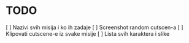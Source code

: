 # TODO
[ ] Nazivi svih misija i ko ih zadaje
[ ] Screenshot random cutscen-a
[ ] Klipovati cutscene-e iz svake misije
[ ] Lista svih karaktera i slike
